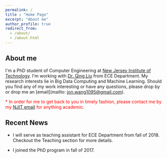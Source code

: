 ```yaml
---
permalink: /
title : "Home Page"
excerpt: "About me"
author_profile: true
redirect_from: 
  - /about/
  - /about.html
---
```


About me
--------

I'm a PhD student of Computer Engineering at [New Jersey Institute of Technology](https://www.njit.edu/). I'm working with [Dr. Qing Liu](https://web.njit.edu/~qliu/) from ECE Department. My research interests lie in Big Data Computing and Machine Learning. Should you find any of my work interesting or have any questions, please drop by or drop me an [email](mailto: jon.wang1095@gmail.com).

<font color="red"> * In order for me to get back to you in timely fashion, please contact me by my <a href="mailto:jw447@njit.edu" target="_top">NJIT email</a> for anything academic.</font>


Recent News
-----------

* I will serve as teaching assistant for ECE Department from fall of 2018. Checkout the Teaching section for more details.

* I joined the PhD program in fall of 2017.
